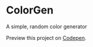 # ColorGen
A simple, random color generator

Preview this project on [Codepen](http://codepen.io/chandanv89/pen/epQMGz).